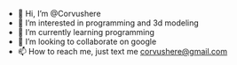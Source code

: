 - 👋 Hi, I’m @Corvushere
- 👀 I’m interested in programming and 3d modeling
- 🌱 I’m currently learning programming
- 💞️ I’m looking to collaborate on google
- 📫 How to reach me, just text me corvushere@gmail.com

